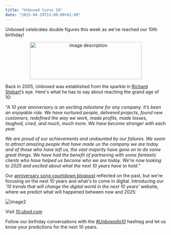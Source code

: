```yaml
---
title: "Unboxed turns 10"
date: "2015-04-29T13:00:00+01:00"
---
```


<p>Unboxed celebrates double figures this week as we’ve reached our 10th birthday!<br/></p>

<p><center><img src="http://i1291.photobucket.com/albums/b548/grammccram/b6469f44-253b-4582-910c-b90c34d8797f_zpsvrjlivfw.png" alt="image description" height="117" width="350"></center></p>

<p>Back in 2005, Unboxed was established from the sparkle in <a href="../people#richard-stobart">Richard Stobart</a>’s eye. Here&#39;s what he has to say about reaching the grand age of 10:<br/></p>

<p><i>&quot;A 10 year anniversary is an exciting milestone for any company.  It’s been an enjoyable ride.  We have nurtured people, delivered projects, found new customers, redefined the way we work, made profits, made losses, laughed, cried, and much, much more. We have become stronger with each year. </p>

<p>We are proud of our achievements and undaunted by our failures.  We seem to attract amazing people that have made us the company we are today and of those who have left us, the vast majority have gone on to do some great things.  We have had the benefit of partnering with some fantastic clients who have helped us become who we are today. We’re now looking to 2025 and excited about what the next 10 years have to hold.&quot;</i><br/></p>

<p>Our <a href="/blog/unboxedis10-anniversary-song-countdown">anniversary song countdown blogpost</a> reflected on the past, but we&#39;re focusing on the next 10 years and what&#39;s to come in digital. Introducing our <i>&#39;10 trends that will change the digital world in the next 10 years&#39;</i> website, where we predict what will happened between now and 2025:</p>

<p><img src="http://i1291.photobucket.com/albums/b548/grammccram/Screen%20Shot%202015-04-24%20at%2015.23.48_zpsv60mao1o.png" alt="image2"/></p>

<p>Visit <a href="http://10.ubxd.com">10.ubxd.com</a><br/></p>

<p>Follow our birthday conversations with the <i><a href="https://twitter.com/search?f=realtime&amp;q=%23unboxedis10&amp;src=typd">#UnboxedIs10</a></i> hashtag and let us know your predictions for the next 10 years.</p>
